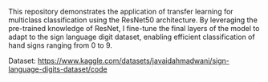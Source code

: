 This repository demonstrates the application of transfer learning for multiclass classification using the ResNet50 architecture. By leveraging the pre-trained knowledge of ResNet, I fine-tune the final layers of the model to adapt to the sign language digit dataset, enabling efficient classification of hand signs ranging from 0 to 9.

Dataset: https://www.kaggle.com/datasets/javaidahmadwani/sign-language-digits-dataset/code
